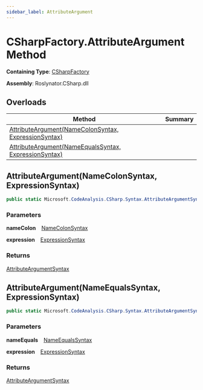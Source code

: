 ```yaml
---
sidebar_label: AttributeArgument
---
```


# CSharpFactory\.AttributeArgument Method

**Containing Type**: [CSharpFactory](../index.md)

**Assembly**: Roslynator\.CSharp\.dll

## Overloads

| Method | Summary |
| ------ | ------- |
| [AttributeArgument(NameColonSyntax, ExpressionSyntax)](#2771912953) | |
| [AttributeArgument(NameEqualsSyntax, ExpressionSyntax)](#3471678293) | |

<a id="2771912953"></a>

## AttributeArgument\(NameColonSyntax, ExpressionSyntax\) 

```csharp
public static Microsoft.CodeAnalysis.CSharp.Syntax.AttributeArgumentSyntax AttributeArgument(Microsoft.CodeAnalysis.CSharp.Syntax.NameColonSyntax nameColon, Microsoft.CodeAnalysis.CSharp.Syntax.ExpressionSyntax expression)
```

### Parameters

**nameColon** &ensp; [NameColonSyntax](https://docs.microsoft.com/en-us/dotnet/api/microsoft.codeanalysis.csharp.syntax.namecolonsyntax)

**expression** &ensp; [ExpressionSyntax](https://docs.microsoft.com/en-us/dotnet/api/microsoft.codeanalysis.csharp.syntax.expressionsyntax)

### Returns

[AttributeArgumentSyntax](https://docs.microsoft.com/en-us/dotnet/api/microsoft.codeanalysis.csharp.syntax.attributeargumentsyntax)

<a id="3471678293"></a>

## AttributeArgument\(NameEqualsSyntax, ExpressionSyntax\) 

```csharp
public static Microsoft.CodeAnalysis.CSharp.Syntax.AttributeArgumentSyntax AttributeArgument(Microsoft.CodeAnalysis.CSharp.Syntax.NameEqualsSyntax nameEquals, Microsoft.CodeAnalysis.CSharp.Syntax.ExpressionSyntax expression)
```

### Parameters

**nameEquals** &ensp; [NameEqualsSyntax](https://docs.microsoft.com/en-us/dotnet/api/microsoft.codeanalysis.csharp.syntax.nameequalssyntax)

**expression** &ensp; [ExpressionSyntax](https://docs.microsoft.com/en-us/dotnet/api/microsoft.codeanalysis.csharp.syntax.expressionsyntax)

### Returns

[AttributeArgumentSyntax](https://docs.microsoft.com/en-us/dotnet/api/microsoft.codeanalysis.csharp.syntax.attributeargumentsyntax)

